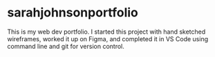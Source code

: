# sarahjohnsonportfolio
This is my web dev portfolio. I started this project with hand sketched wireframes, worked it up on Figma, and completed it in VS Code using command line and git for version control.
